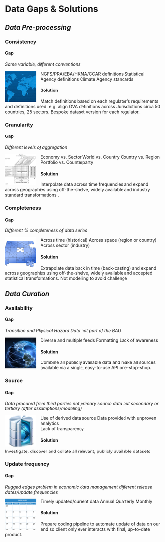 <style>img {width: 100px;height: 100px;margin-right: 15px;float: left;}</style>

# Data Gaps & Solutions 

## ***Data Pre-processing*** 

###  Consistency

####  Gap
*Same variable, different conventions*

![](IMG/5_1.png)
NGFS/PRA/EBA/HKMA/CCAR definitions
Statistical Agency definitions
Climate Agency standards

####  Solution
Match definitions based on each regulator’s requirements and definitions used. e.g. align GVA definitions across Jurisdictions  circa 50 countries, 25 sectors. Bespoke dataset version for each regulator.

###  Granularity

####  Gap
*Different levels of aggregation*

![](IMG/5_2.png)
Economy vs. Sector 
World vs. Country
Country vs. Region
Portfolio vs. Counterparty

####  Solution
Interpolate data across time frequencies and expand across geographies using off-the-shelve, widely available and industry standard  transformations .

### Completeness

####  Gap
*Different % completeness of data series*

![](IMG/5_3.png)
Across time (historical)
Across space (region or country)
Across sector (industry)

####  Solution
Extrapolate data back in time (back-casting) and expand across geographies using off-the-shelve, widely available and accepted statistical transformations. Not modelling to avoid challenge

## ***Data Curation***

### Availability

####  Gap
*Transition and Physical Hazard Data not part of the BAU*

![](IMG/5_4.png)
Diverse and multiple feeds 
Formatting 
Lack of awareness

####  Solution
Combine all publicly available data and make all sources available via a single, easy-to-use API one-stop-shop.

###  Source

####  Gap
*Data procured from third parties not primary source data but secondary or tertiary (after assumptions/modeling).*

![](IMG/5_5.png)
Use of derived data source
Data provided with unproven analytics  
Lack of transparency  

####  Solution
Investigate, discover and collate all relevant, publicly available datasets

### Update frequency

####  Gap
*Rugged edges problem in economic data management different release dates/update frequencies*

![](IMG/5_6.png)
Timely updated/current data
Annual
Quarterly
Monthly

####  Solution	
Prepare coding pipeline to automate update of data on our end so client only ever interacts with final, up-to-date product.
